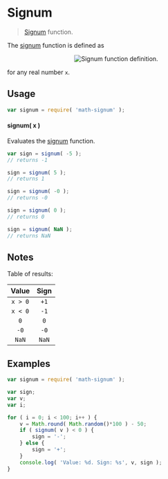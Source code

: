 Signum
===

> [Signum][signum] function.

<!-- <intro> -->
The [signum][signum] function is defined as

<!-- <equation class="equation" label="eq:signum_function" align="center" raw="\operatorname{sign}(x) := \begin{cases} -1 &amp; \textrm{if}\ x < 0 \\ 0 &amp; \textrm{if}\ x = 0 \\ 1 &amp; \textrm{if}\ x > 0 \end{cases}" alt="Signum function definition."> -->
<div class="equation" align="center" data-raw-text="\operatorname{sign}(x) := \begin{cases} -1 &amp; \textrm{if}\ x < 0 \\ 0 &amp; \textrm{if}\ x = 0 \\ 1 &amp; \textrm{if}\ x > 0 \end{cases}" data-equation="eq:signum_function">
	<img src="https://cdn.rawgit.com/math-io/signum/ec73644e91efe6a321261458c55bbd727bb6b38d/docs/img/eqn.svg" alt="Signum function definition.">
	<br>
</div>
<!-- </equation> -->


for any real number `x`.
<!-- </intro> -->


<!-- <usage> -->
## Usage

``` javascript
var signum = require( 'math-signum' );
```

#### signum( x )

Evaluates the [signum][signum] function.

``` javascript
var sign = signum( -5 );
// returns -1

sign = signum( 5 );
// returns 1

sign = signum( -0 );
// returns -0

sign = signum( 0 );
// returns 0

sign = signum( NaN );
// returns NaN
```


## Notes

Table of results:

Value | Sign  
:---: | :---: |
`x > 0` | `+1`
`x < 0` | `-1`
`0` | `0`
`-0` | `-0`
`NaN` | `NaN`
<!-- </usage> -->


<!-- <examples> -->
## Examples

``` javascript
var signum = require( 'math-signum' );

var sign;
var v;
var i;

for ( i = 0; i < 100; i++ ) {
	v = Math.round( Math.random()*100 ) - 50;
	if ( signum( v ) < 0 ) {
		sign = '-';
	} else {
		sign = '+';
	}
	console.log( 'Value: %d. Sign: %s', v, sign );
}
```
<!-- </examples> -->

<!-- <links> -->
[signum]: http://en.wikipedia.org/wiki/Sign_function
<!-- </links> -->
